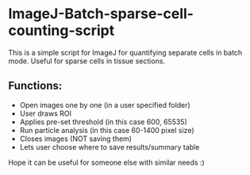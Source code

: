 # ImageJ-Batch-sparse-cell-counting-script

This is a simple script for ImageJ for quantifying separate cells in batch mode. Useful for sparse cells in tissue sections.

## Functions:

- Open images one by one (in a user specified folder)
- User draws ROI
- Applies pre-set threshold (in this case 600, 65535)
- Run particle analysis (in this case 60-1400 pixel size)
- Closes images (NOT saving them)
- Lets user choose where to save results/summary table

Hope it can be useful for someone else with similar needs :)
